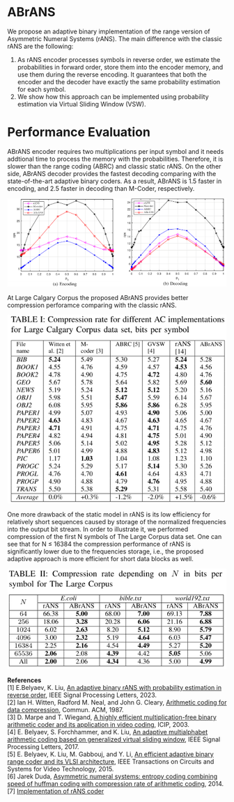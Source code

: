 # ABrANS
We propose an adaptive binary implementation of the range version of Asymmetric Numeral Systems (rANS). The main difference with the classic rANS are the following:
1. As rANS encoder processes symbols in reverse order, we estimate the probabilities in forward order, store them into the encoder
memory, and use them during the reverse encoding. It guarantees that both the encoder and the decoder have exactly the same
probability estimation for each symbol.
2. We show how this approach can be implemented using probability estimation via Virtual Sliding Window (VSW).

# Performance Evaluation
ABrANS encoder requires two multiplications per input symbol and it needs addtional time to process the memory with the probabilities. Therefore, it is slower than the range coding (ABRC) and classic static rANS. On the other side, ABrANS decoder provides the fastest decoding comparing with the state-of-the-art adaptive binary coders. As a result, ABrANS is 1.5 faster in encoding, and 2.5 faster in decoding than M-Coder, respectively.   

![Speed comparison](./doc/speed.png)

At Large Calgary Corpus the proposed ABrANS provides better compression perforamce comparing with the classic rANS.

![Compression performance comparison](./doc/LargeCalgaryCorpus.png)

One more drawback of the static model in rANS is its low efficiency for relatively short sequences caused by storage of the normalized frequencies into the output bit stream. In order to illustrate it, we performed compression of the first N symbols of The Large Corpus data set. One can see that for N ≤ 16384 the compression performance of rANS is significantly lower due to the frequencies storage, i.e., the proposed adaptive approach is more efficient for short data blocks as well.

![Compression performance comparison](./doc/LargeCorpus.png)


**References**<br />
[1] E.Belyaev, K. Liu, [An adaptive binary rANS with probability estimation in reverse order](https://ieeexplore.ieee.org/document/10283871), IEEE Signal Processing Letters, 2023. <br />
[2] Ian H. Witten, Radford M. Neal, and John G. Cleary, [Arithmetic coding for data compression](https://dl.acm.org/doi/10.1145/214762.214771), Commun. ACM, 1987. <br />
[3] D. Marpe and T. Wiegand, [A highly efficient multiplication-free binary arithmetic coder and its application in video coding](https://ieeexplore.ieee.org/abstract/document/1246667), ICIP, 2003. <br />
[4] E. Belyaev, S. Forchhammer, and K. Liu, [An adaptive multialphabet arithmetic coding based on generalized virtual sliding window](https://ieeexplore.ieee.org/document/7930427), IEEE Signal Processing Letters, 2017. <br />
[5] E. Belyaev, K. Liu, M. Gabbouj, and Y. Li, [An efficient adaptive binary range coder and its VLSI architecture](https://ieeexplore.ieee.org/document/6963444), IEEE Transactions on Circuits and Systems for Video Technology, 2015. <br />
[6] Jarek Duda, [Asymmetric numeral systems: entropy coding combining speed of huffman coding with compression rate of arithmetic coding](https://arxiv.org/abs/1311.2540), 2014. <br />
[7] [Implementation of rANS coder](https://github.com/rygorous/ryg_rans) <br />
